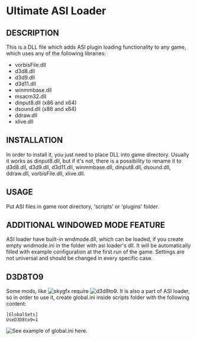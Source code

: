 Ultimate ASI Loader
===================

DESCRIPTION
------------------------
This is a DLL file which adds ASI plugin loading functionality to any game, which uses any of the following libraries:
* vorbisFile.dll
* d3d8.dll
* d3d9.dll
* d3d11.dll
* winmmbase.dll
* msacm32.dll
* dinput8.dll (x86 and x64)
* dsound.dll (x86 and x64)
* ddraw.dll
* xlive.dll


INSTALLATION
------------------------
In order to install it, you just need to place DLL into game directory. Usually it works as dinput8.dll, but if it's not, there is a possibility to rename it to d3d8.dll, d3d9.dll, d3d11.dll, winmmbase.dll, dinput8.dll, dsound.dll, ddraw.dll, vorbisFile.dll, xlive.dll.


USAGE
------------------------
Put ASI files in game root directory, 'scripts' or 'plugins' folder.


ADDITIONAL WINDOWED MODE FEATURE
------------------------
ASI loader have built-in wndmode.dll, which can be loaded, if you create empty wndmode.ini in the folder with asi loader's dll. It will be automatically filled with example configuration at the first run of the game. Settings are not universal and should be changed in every specific case.

D3D8TO9
------------------------
Some mods, like ![skygfx](https://github.com/aap/skygfx_vc) require ![d3d8to9](https://github.com/crosire/d3d8to9). It is also a part of ASI loader, so in order to use it, create global.ini inside scripts folder with the following content:
```
[GlobalSets]
UseD3D8to9=1
```

![See example of global.ini here](https://github.com/ThirteenAG/Ultimate-ASI-Loader/blob/master/data/scripts/global.ini).

